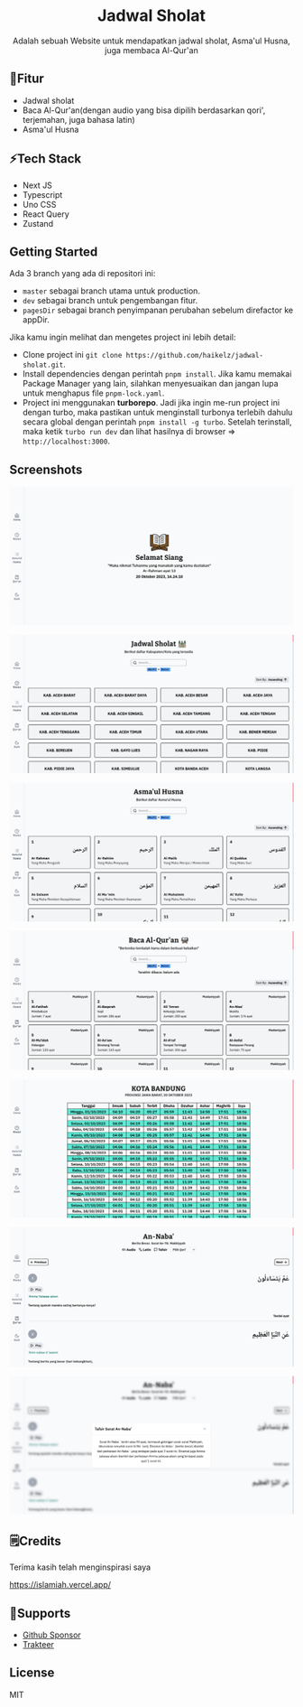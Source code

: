 <div align="center">
  <h1>Jadwal Sholat</h1> 
  <p>Adalah sebuah Website untuk mendapatkan jadwal sholat, Asma'ul Husna, juga membaca Al-Qur'an</p>
</div>

## 📝Fitur

- Jadwal sholat
- Baca Al-Qur'an(dengan audio yang bisa dipilih berdasarkan qori', terjemahan, juga bahasa latin)
- Asma'ul Husna

## ⚡Tech Stack

- Next JS
- Typescript
- Uno CSS
- React Query
- Zustand

## Getting Started

Ada 3 branch yang ada di repositori ini:

- `master` sebagai branch utama untuk production.
- `dev` sebagai branch untuk pengembangan fitur.
- `pagesDir` sebagai branch penyimpanan perubahan sebelum direfactor ke appDir.

Jika kamu ingin melihat dan mengetes project ini lebih detail:

- Clone project ini `git clone https://github.com/haikelz/jadwal-sholat.git`.
- Install dependencies dengan perintah `pnpm install`. Jika kamu memakai Package Manager yang lain, silahkan menyesuaikan dan jangan lupa untuk menghapus file `pnpm-lock.yaml`.
- Project ini menggunakan **turborepo**. Jadi jika ingin me-run project ini dengan turbo, maka pastikan untuk menginstall turbonya terlebih dahulu secara global dengan perintah `pnpm install -g turbo`. Setelah terinstall, maka ketik `turbo run dev` dan lihat hasilnya di browser => `http://localhost:3000`.

## Screenshots

![ss 1](/static/docs/ss-desktop-1.png)

![ss 2](/static/docs/ss-desktop-2.png)

![ss 3](/static/docs/ss-desktop-3.png)

![ss 4](/static/docs/ss-desktop-4.png)

![ss 5](/static/docs/ss-desktop-5.png)

![ss 8](/static/docs/ss-desktop-8.png)

![ss 9](/static/docs/ss-desktop-9.png)

## 🗒️Credits

Terima kasih telah menginspirasi saya

https://islamiah.vercel.app/

## 🤝Supports

- [Github Sponsor](https://github.com/sponsors/haikelz)
- [Trakteer](https://trakteer.id/haikelz/tip)

## License

MIT
